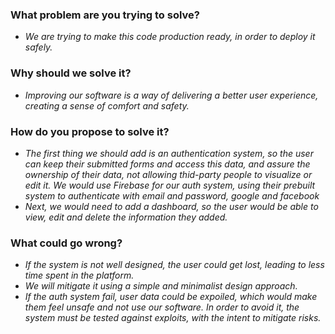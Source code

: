 ### What problem are you trying to solve?
* _We are trying to make this code production ready, in order to deploy it safely._

### Why should we solve it?
* _Improving our software is a way of delivering a better user experience, creating a sense of comfort and safety._ 

### How do you propose to solve it?
* _The first thing we should add is an authentication system, so the user can keep their submitted forms and access this data, and assure the ownership of their data, not allowing thid-party people to visualize or edit it. We would use Firebase for our auth system, using their prebuilt system to authenticate with email and password, google and facebook_
* _Next, we would need to add a dashboard, so the user would be able to view, edit and delete the information they added._

### What could go wrong?
* _If the system is not well designed, the user could get lost, leading to less time spent in the platform._
* _We will mitigate it using a simple and minimalist design approach._
* _If the auth system fail, user data could be expoiled, which would make them feel unsafe and not use our software. In order to avoid it, the system must be tested against exploits, with the intent to mitigate risks._
